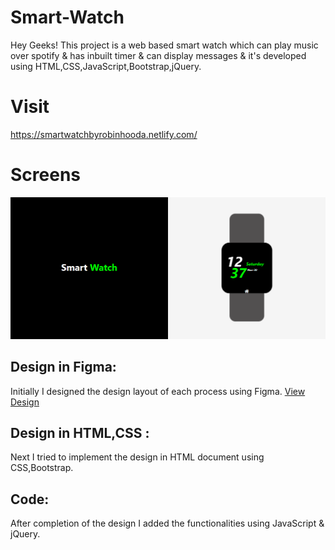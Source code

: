 # Smart-Watch

Hey Geeks! This project is a web based smart watch which can play music over spotify & has inbuilt timer & can display messages & it's developed using HTML,CSS,JavaScript,Bootstrap,jQuery.

# Visit

https://smartwatchbyrobinhooda.netlify.com/

# Screens

![Layout](https://github.com/robinhooda/Smart-Watch/blob/master/images/homeScreen.PNG)

## Design in Figma:
Initially I designed the design layout of each process using Figma. [View Design](https://www.figma.com/file/jSZzLolRCpgnHz7nib78Rd/Untitled?node-id=0%3A1)

## Design in HTML,CSS :
Next I tried to implement the design in HTML document using CSS,Bootstrap.

## Code:
After completion of the design I added the functionalities using JavaScript & jQuery.
 
